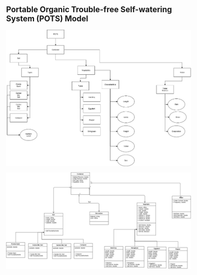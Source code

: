 ## **P**ortable **O**rganic **T**rouble-free **S**elf-watering System (**POTS**) Model

![POTS Object Diagram](../../images/POTSObjectDiagramFinal.jpg.jpg)

![POTS Class Diagram](../../images/POTSClassDiagramFinal.jpg)
